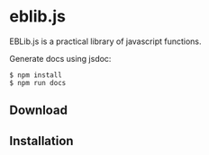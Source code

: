 # eblib.js

EBLib.js is a practical library of javascript functions.

Generate docs using jsdoc:
```shell
$ npm install
$ npm run docs
```

## Download

## Installation

